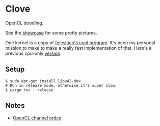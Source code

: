 # Clove
OpenCL doodling.

See the [showcase](https://github.com/mlsteele/Clove/tree/master/showcase) for some pretty pictures.

One kernel is a copy of [fejesjoco's cool program](https://codegolf.stackexchange.com/questions/22144/images-with-all-colors). It's been my personal mission to make to make a really fast implementation of that. Here's a previous cpu-only [version](https://github.com/mlsteele/joco).

## Setup

```
$ sudo apt-get install libv4l-dev
# Run in release mode, otherwise it's super slow.
$ cargo run --release
```

## Notes

- [OpenCL channel ordes](https://www.khronos.org/registry/OpenCL/sdk/1.0/docs/man/xhtml/read_imagef2d.html)
